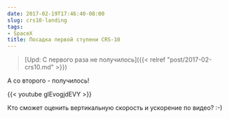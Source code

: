 ```yaml
---
date: 2017-02-19T17:46:40-08:00
slug: crs10-landing
tags:
- SpaceX
title: Посадка первой ступени CRS-10
---
```


> [Upd: С первого раза не получилось]({{< relref "post/2017-02-crs10.md" >}})

А со второго - получилось!

{{< youtube glEvogjdEVY >}}

Кто сможет оценить вертикальную скорость и ускорение по видео? :-)

<!--more-->